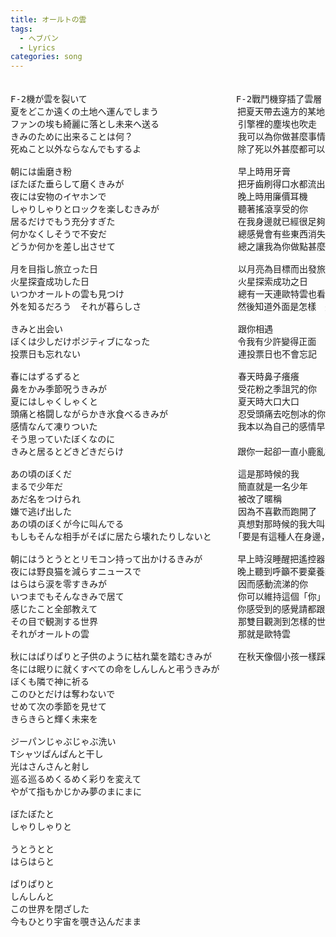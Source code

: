 ```yaml
---
title: オールトの雲
tags:
  - ヘブバン
  - Lyrics
categories: song
---
```


<pre>　　　　　　　　　　　　　　
F-2機が雲を裂いて　　　　　　　　　　　　　　　　　F-2戰鬥機穿插了雲層
夏をどこか遠くの土地へ運んでしまう　　　　　　　　　把夏天帶去遠方的某地
ファンの埃も綺麗に落とし未来へ送る　　　　　　　　　引擎裡的塵埃也吹走　送到未來
きみのために出来ることは何？　　　　　　　　　　　　我可以為你做甚麼事情？ 
死ぬこと以外ならなんでもするよ　　　　　　　　　　　除了死以外甚麼都可以哦

朝には歯磨き粉　　　　　　　　　　　　　　　　　　　早上時用牙膏
ぼたぼた垂らして磨くきみが　　　　　　　　　　　　　把牙齒刷得口水都流出來的你
夜には安物のイヤホンで　　　　　　　　　　　　　　　晚上時用廉價耳機
しゃりしゃりとロックを楽しむきみが　　　　　　　　　聽著搖滾享受的你
居るだけでもう充分すぎた　　　　　　　　　　　　　　在我身邊就已經很足夠了
何かなくしそうで不安だ　　　　　　　　　　　　　　　總感覺會有些東西消失覺得很不安
どうか何かを差し出させて　　　　　　　　　　　　　　總之讓我為你做點甚麼

月を目指し旅立った日　　　　　　　　　　　　　　　　以月亮為目標而出發旅程之日
火星探査成功した日　　　　　　　　　　　　　　　　　火星探索成功之日
いつかオールトの雲も見つけ　　　　　　　　　　　　　總有一天連歐特雲也看到
外を知るだろう　それが暮らしさ　　　　　　　　　　　然後知道外面是怎樣　這就是生活

きみと出会い　　　　　　　　　　　　　　　　　　　　跟你相遇
ぼくは少しだけポジティブになった　　　　　　　　　　令我有少許變得正面
投票日も忘れない　　　　　　　　　　　　　　　　　　連投票日也不會忘記

春にはずるずると　　　　　　　　　　　　　　　　　　春天時鼻子癢癢
鼻をかみ季節呪うきみが　　　　　　　　　　　　　　　受花粉之季詛咒的你
夏にはしゃくしゃくと　　　　　　　　　　　　　　　　夏天時大口大口
頭痛と格闘しながらかき氷食べるきみが　　　　　　　　忍受頭痛去吃刨冰的你
感情なんて凍りついた　　　　　　　　　　　　　　　　我本以為自己的感情早被凍得死死的
そう思っていたぼくなのに　　　　　　　　　　　　　　
きみと居るとどきどきだらけ　　　　　　　　　　　　　跟你一起卻一直小鹿亂撞

あの頃のぼくだ　　　　　　　　　　　　　　　　　　　這是那時候的我
まるで少年だ　　　　　　　　　　　　　　　　　　　　簡直就是一名少年
あだ名をつけられ　　　　　　　　　　　　　　　　　　被改了暱稱
嫌で逃げ出した　　　　　　　　　　　　　　　　　　　因為不喜歡而跑開了
あの頃のぼくが今に叫んでる　　　　　　　　　　　　　真想對那時候的我大叫
もしもそんな相手がそばに居たら壊れたりしないと　　　「要是有這種人在身邊，那天就能撐下去」

朝にはうとうととリモコン持って出かけるきみが　　　　早上時沒睡醒把遙控器帶出外的你
夜には野良猫を減らすニュースで　　　　　　　　　　　晚上聽到呼籲不要棄養貓的新聞
はらはら涙を零すきみが　　　　　　　　　　　　　　　因而感動流涕的你
いつまでもそんなきみで居て　　　　　　　　　　　　　你可以維持這個「你」多久
感じたこと全部教えて　　　　　　　　　　　　　　　　你感受到的感覺請都跟我分享
その目で観測する世界　　　　　　　　　　　　　　　　那雙目觀測到怎樣的世界
それがオールトの雲　　　　　　　　　　　　　　　　　那就是歐特雲

秋にはぱりぱりと子供のように枯れ葉を踏むきみが　　　在秋天像個小孩一樣踩著枯葉嬉戲的你
冬には眠りに就くすべての命をしんしんと弔うきみが  
ぼくも隣で神に祈る  
このひとだけは奪わないで  
せめて次の季節を見せて  
きらきらと輝く未来を

ジーパンじゃぶじゃぶ洗い  
Tシャツぱんぱんと干し  
光はさんさんと射し  
巡る巡るめくるめく彩りを変えて  
やがて指もかじかみ夢のまにまに

ぼたぼたと  
しゃりしゃりと

うとうとと  
はらはらと

ぱりぱりと  
しんしんと  
この世界を閉ざした  
今もひとり宇宙を覗き込んだまま</pre>

